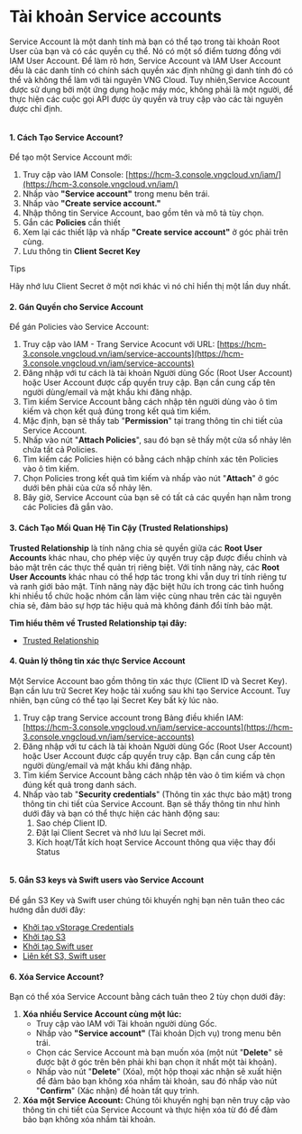 # Tài khoản Service accounts

Service Account là một danh tính mà bạn có thể tạo trong tài khoản Root User của bạn và có các quyền cụ thể. Nó có một số điểm tương đồng với IAM User Account. Để làm rõ hơn, Service Account và IAM User Account đều là các danh tính có chính sách quyền xác định những gì danh tính đó có thể và không thể làm với tài nguyên VNG Cloud. Tuy nhiên,Service Account được sử dụng bởi một ứng dụng hoặc máy móc, không phải là một người, để thực hiện các cuộc gọi API được ủy quyền và truy cập vào các tài nguyên được chỉ định.

<figure><img src="https://docs.vngcloud.vn/download/attachments/59806688/Identities-Service%20Account.drawio%20(1).png?version=1&#x26;modificationDate=1691474588000&#x26;api=v2" alt=""><figcaption></figcaption></figure>

#### 1. Cách Tạo Service Account? <a href="#serviceaccounts-1.cachtaoserviceaccount" id="serviceaccounts-1.cachtaoserviceaccount"></a>

Để tạo một Service Account mới:

1. Truy cập vào IAM Console: [https://hcm-3.console.vngcloud.vn/iam/](https://hcm-3.console.vngcloud.vn/iam/)
2. Nhấp vào **"Service account"** trong menu bên trái.
3. Nhấp vào **"Create service account."**
4. Nhập thông tin Service Account, bao gồm tên và mô tả tùy chọn.
5. Gắn các **Policies** cần thiết
6. Xem lại các thiết lập và nhấp **"Create service account"** ở góc phải trên cùng.
7. Lưu thông tin **Client Secret Key**



Tips

Hãy nhớ lưu Client Secret ở một nơi khác vì nó chỉ hiển thị một lần duy nhất.

#### 2. Gán Quyền cho Service Account <a href="#serviceaccounts-2.ganquyenchoserviceaccount" id="serviceaccounts-2.ganquyenchoserviceaccount"></a>

Để gán Policies vào Service Account:

1. Truy cập vào IAM - Trang Service Acocunt với URL: [https://hcm-3.console.vngcloud.vn/iam/service-accounts](https://hcm-3.console.vngcloud.vn/iam/service-accounts)
2. Đăng nhập với tư cách là tài khoản Người dùng Gốc (Root User Account) hoặc User Account được cấp quyền truy cập. Bạn cần cung cấp tên người dùng/email và mật khẩu khi đăng nhập.
3. Tìm kiếm Service Account bằng cách nhập tên người dùng vào ô tìm kiếm và chọn kết quả đúng trong kết quả tìm kiếm.
4. Mặc định, bạn sẽ thấy tab "**Permission**" tại trang thông tin chi tiết của Service Account.
5. Nhấp vào nút "**Attach Policies**", sau đó bạn sẽ thấy một cửa sổ nhảy lên chứa tất cả Policies.
6. Tìm kiếm các Policies hiện có bằng cách nhập chính xác tên Policies vào ô tìm kiếm.
7. Chọn Policies trong kết quả tìm kiếm và nhấp vào nút "**Attach**" ở góc dưới bên phải của cửa sổ nhảy lên.
8. Bây giờ, Service Account của bạn sẽ có tất cả các quyền hạn nằm trong các Policies đã gắn vào.

#### 3. Cách Tạo Mối Quan Hệ Tin Cậy (Trusted Relationships) <a href="#serviceaccounts-3.cachtaomoiquanhetincay-trustedrelationships" id="serviceaccounts-3.cachtaomoiquanhetincay-trustedrelationships"></a>

**Trusted Relationship** là tính năng chia sẻ quyền giữa các **Root User Accounts** khác nhau, cho phép việc ủy quyền truy cập được điều chỉnh và bảo mật trên các thực thể quản trị riêng biệt. Với tính năng này, các **Root User Accounts** khác nhau có thể hợp tác trong khi vẫn duy trì tính riêng tư và ranh giới bảo mật. Tính năng này đặc biệt hữu ích trong các tình huống khi nhiều tổ chức hoặc nhóm cần làm việc cùng nhau trên các tài nguyên chia sẻ, đảm bảo sự hợp tác hiệu quả mà không đánh đổi tính bảo mật.

**Tìm hiểu thêm về Trusted Relationship tại đây:**

* [Trusted Relationship](xac-dinh-trusted-relationship.md)

#### 4. Quản lý thông tin xác thực Service Account <a href="#serviceaccounts-4.quanlythongtinxacthucserviceaccount" id="serviceaccounts-4.quanlythongtinxacthucserviceaccount"></a>

Một Service Account bao gồm thông tin xác thực (Client ID và Secret Key). Bạn cần lưu trữ Secret Key hoặc tải xuống sau khi tạo Service Account. Tuy nhiên, bạn cũng có thể tạo lại Secret Key bất kỳ lúc nào.

1. Truy cập trang Service account trong Bảng điều khiển IAM: [https://hcm-3.console.vngcloud.vn/iam/service-accounts](https://hcm-3.console.vngcloud.vn/iam/service-accounts)
2. Đăng nhập với tư cách là tài khoản Người dùng Gốc (Root User Account) hoặc User Account được cấp quyền truy cập. Bạn cần cung cấp tên người dùng/email và mật khẩu khi đăng nhập.
3. Tìm kiếm Service Account bằng cách nhập tên vào ô tìm kiếm và chọn đúng kết quả trong danh sách.
4. Nhấp vào tab "**Security credentials**" (Thông tin xác thực bảo mật) trong thông tin chi tiết của Service Account. Bạn sẽ thấy thông tin như hình dưới đây và bạn có thể thực hiện các hành động sau:
   1. Sao chép Client ID.
   2. Đặt lại Client Secret và nhớ lưu lại Secret mới.
   3. Kích hoạt/Tắt kích hoạt Service Account thông qua việc thay đổi Status

<figure><img src="https://docs.vngcloud.vn/download/attachments/59806688/image2023-7-27_13-51-21.png?version=1&#x26;modificationDate=1690440683000&#x26;api=v2" alt=""><figcaption></figcaption></figure>

#### 5. Gắn S3 keys và Swift users vào Service Account <a href="#serviceaccounts-5.gans3keysvaswiftusersvaoserviceaccount" id="serviceaccounts-5.gans3keysvaswiftusersvaoserviceaccount"></a>

Để gắn S3 Key và Swift user chúng tôi khuyến nghị bạn nên tuân theo các hướng dẫn dưới đây:

* [Khởi tạo vStorage Credentials](../../../vstorage/vstorage-hcm03/quan-ly-truy-cap/quan-ly-tai-khoan-truy-cap-vstorage/tai-khoan-service-account/khoi-tao-vstorage-credentials/)
* [Khởi tạo S3](../../../vstorage/vstorage-hcm03/quan-ly-truy-cap/quan-ly-tai-khoan-truy-cap-vstorage/tai-khoan-service-account/khoi-tao-vstorage-credentials/khoi-tao-s3-key.md)
* [Khởi tạo Swift user](../../../vstorage/vstorage-hcm03/quan-ly-truy-cap/quan-ly-tai-khoan-truy-cap-vstorage/tai-khoan-service-account/khoi-tao-vstorage-credentials/khoi-tao-swift-user.md)
* [Liên kết S3, Swift user](../../../vstorage/vstorage-hcm03/quan-ly-truy-cap/quan-ly-tai-khoan-truy-cap-vstorage/tai-khoan-service-account/khoi-tao-vstorage-credentials/lien-ket-s3-key-swift-user-voi-tai-khoan-service-account-tuong-ung.md)

#### 6. Xóa Service Account? <a href="#serviceaccounts-6.xoaserviceaccount" id="serviceaccounts-6.xoaserviceaccount"></a>

Bạn có thể xóa Service Account bằng cách tuân theo 2 tùy chọn dưới đây:

1. **Xóa nhiều Service Account cùng một lúc:**
   * Truy cập vào IAM với Tài khoản người dùng Gốc.
   * Nhấp vào **"Service account"** (Tài khoản Dịch vụ) trong menu bên trái.
   * Chọn các Service Account mà bạn muốn xóa (một nút "**Delete**" sẽ được bật ở góc trên bên phải khi bạn chọn ít nhất một tài khoản).
   * Nhấp vào nút "**Delete**" (Xóa), một hộp thoại xác nhận sẽ xuất hiện để đảm bảo bạn không xóa nhầm tài khoản, sau đó nhấp vào nút "**Confirm**" (Xác nhận) để hoàn tất quy trình.
2. **Xóa một Service Account:** Chúng tôi khuyến nghị bạn nên truy cập vào thông tin chi tiết của Service Account và thực hiện xóa từ đó để đảm bảo bạn không xóa nhầm tài khoản.
